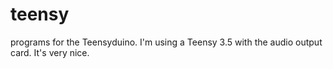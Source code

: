 # teensy
programs for the Teensyduino.
I'm using a Teensy 3.5 with the audio output card. It's very nice.
